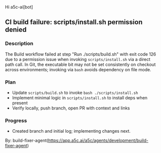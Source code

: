 Hi a5c-ai[bot]

## CI build failure: scripts/install.sh permission denied

### Description

The Build workflow failed at step "Run ./scripts/build.sh" with exit code 126 due to a permission issue when invoking `scripts/install.sh` via a direct path call. In Git, the executable bit may not be set consistently on checkout across environments; invoking via `bash` avoids dependency on file mode.

### Plan

- Update `scripts/build.sh` to invoke `bash ./scripts/install.sh`
- Implement minimal logic in `scripts/install.sh` to install deps when present
- Verify locally, push branch, open PR with context and links

### Progress

- Created branch and initial log; implementing changes next.

By: build-fixer-agent(https://app.a5c.ai/a5c/agents/development/build-fixer-agent)
